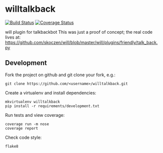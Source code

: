 willtalkback
============

[![Build Status](https://travis-ci.org/jessamynsmith/willtalkback.svg?branch=master)](https://travis-ci.org/jessamynsmith/willtalkback)
[![Coverage Status](https://coveralls.io/repos/jessamynsmith/willtalkback/badge.svg?branch=master)](https://coveralls.io/r/jessamynsmith/willtalkback?branch=master)

will plugin for talkbackbot
This was just a proof of concept; the real code lives at:
https://github.com/skoczen/will/blob/master/will/plugins/friendly/talk_back.py


Development
-----------

Fork the project on github and git clone your fork, e.g.:

    git clone https://github.com/<username>/willtalkback.git

Create a virtualenv and install dependencies:

    mkvirtualenv willtalkback
    pip install -r requirements/development.txt

Run tests and view coverage:

    coverage run -m nose
    coverage report

Check code style:

    flake8
